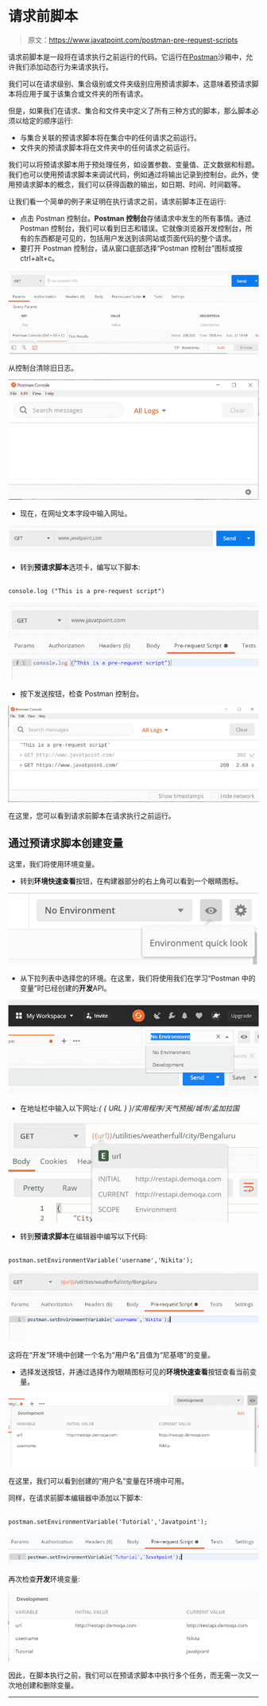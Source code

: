 # 请求前脚本

> 原文：<https://www.javatpoint.com/postman-pre-request-scripts>

请求前脚本是一段将在请求执行之前运行的代码。它运行在[Postman](https://www.javatpoint.com/postman)沙箱中，允许我们添加动态行为来请求执行。

我们可以在请求级别、集合级别或文件夹级别应用预请求脚本，这意味着预请求脚本将应用于属于该集合或文件夹的所有请求。

但是，如果我们在请求、集合和文件夹中定义了所有三种方式的脚本，那么脚本必须以给定的顺序运行:

*   与集合关联的预请求脚本将在集合中的任何请求之前运行。
*   文件夹的预请求脚本将在文件夹中的任何请求之前运行。

我们可以将预请求脚本用于预处理任务，如设置参数、变量值、正文数据和标题。我们也可以使用预请求脚本来调试代码，例如通过将输出记录到控制台。此外，使用预请求脚本的概念，我们可以获得函数的输出，如日期、时间、时间戳等。

让我们看一个简单的例子来证明在执行请求之前，请求前脚本正在运行:

*   点击 Postman 控制台。**Postman 控制台**存储请求中发生的所有事情。通过 Postman 控制台，我们可以看到日志和错误。它就像浏览器开发控制台，所有的东西都是可见的，包括用户发送到该网站或页面代码的整个请求。
*   要打开 Postman 控制台，请从窗口底部选择“Postman 控制台”图标或按 ctrl+alt+c。

![Pre-request Scripts](img/158a5faa2acbe20482b1c0a6694873de.png)

从控制台清除旧日志。

![Pre-request Scripts](img/4e29e167080c8869d898de2a8e010ee8.png)

*   现在，在网址文本字段中输入网址。

![Pre-request Scripts](img/0085c69c8a594257dafbd4c0b2d2a93a.png)

*   转到**预请求脚本**选项卡，编写以下脚本:

```

console.log ("This is a pre-request script")

```

![Pre-request Scripts](img/24589c5f6c8e68a27f23dd5f266923cf.png)

*   按下发送按钮，检查 Postman 控制台。

![Pre-request Scripts](img/2e02fe870d39b2fd5aef9ba9d94a5ddd.png)

在这里，您可以看到请求前脚本在请求执行之前运行。

## 通过预请求脚本创建变量

这里，我们将使用环境变量。

*   转到**环境快速查看**按钮，在构建器部分的右上角可以看到一个眼睛图标。

![Pre-request Scripts](img/3e55142eb18d458b9116a198b07c6fb7.png)

*   从下拉列表中选择您的环境。在这里，我们将使用我们在学习“Postman 中的变量”时已经创建的**开发**API。

![Pre-request Scripts](img/97e62516fe95b7088f4d4e44e381ba8b.png)

*   在地址栏中输入以下网址:*{ { URL } }/实用程序/天气预报/城市/孟加拉国*

![Pre-request Scripts](img/811b79e2839b0b43758ece0d10c94ec3.png)

*   转到**预请求脚本**在编辑器中编写以下代码:

```

postman.setEnvironmentVariable('username','Nikita');

```

![Pre-request Scripts](img/fce887e93fdc87e0981dee73b41ef3dc.png)

这将在“开发”环境中创建一个名为“用户名”且值为“尼基塔”的变量。

*   选择发送按钮，并通过选择作为眼睛图标可见的**环境快速查看**按钮查看当前变量。

![Pre-request Scripts](img/943ba09ed94c24383e132ac8a6d6a43e.png)

在这里，我们可以看到创建的“用户名”变量在环境中可用。

同样，在请求前脚本编辑器中添加以下脚本:

```

postman.setEnvironmentVariable('Tutorial','Javatpoint');

```

![Pre-request Scripts](img/a9e520eeb52422b96854ee2582fb1f1c.png)

再次检查**开发**环境变量:

![Pre-request Scripts](img/26d59ec52377635e82dca081fe48fee5.png)

因此，在脚本执行之前，我们可以在预请求脚本中执行多个任务，而无需一次又一次地创建和删除变量。

* * *